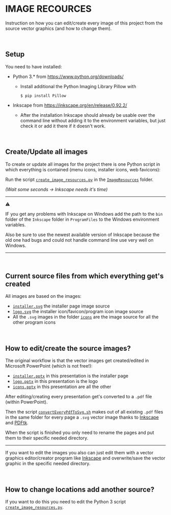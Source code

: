# IMAGE RECOURCES

Instruction on how you can edit/create every image of this project from the source vector graphics (and how to change them).

<br>

## Setup

You need to have installed:

- Python 3.* from https://www.python.org/downloads/

  - Install additional the Python Imaging Library Pillow with

    ````
    $ pip install Pillow
    ````

- Inkscape from https://inkscape.org/en/release/0.92.2/

  - After the installation Inkscape should already be usable over the command line without adding it to the environment variables, but just check it or add it there if it doesn't work.

<br>

## Create/Update all images

To create or update all images for the project there is one Python script in which everything is contained (menu icons, installer icons, web favicons):

Run the script [`create_image_resources.py`](../ImageResources/create_image_resources.py) in the [`ImageResources`](../ImageResources) folder.

*(Wait some seconds -> Inkscape needs it's time)*

------

⚠

IF you get any problems with Inkscape on Windows add the path to the `bin` folder of the `Inkscape` folder in `ProgramFiles` to the Windows environment variables.

Also be sure to use the newest available version of Inkscape because the old one had bugs and could not handle command line use very well on Windows.

---

<br>

## Current source files from which everything get's created

All images are based on the images:

* [`installer.svg`](../ImageResources/installer.svg) the installer page image source
* [`logo.svg`](../ImageResources/logo.svg) the installer icon/favicon/program icon image source
* All the `.svg` images in the folder [`icons`](../ImageResources/icons) are the image source for all the other program icons

<br>

## How to edit/create the source images?

The original workflow is that the vector images get created/edited in Microsoft PowerPoint (which is not free!):

* [`installer.pptx`](../ImageResources/ProjectFiles/installer.pptx) in this presentation is the installer page
* [`logo.pptx`](../ImageResources/ProjectFiles/logo.pptx) in this presentation is the logo
* [`icons.pptx`](../ImageResources/ProjectFiles/icons.pptx) in this presentation are all the other

After editing/creating every presentation get's converted to a `.pdf` file (within PowerPoint).

Then the script [`convertEveryPdfToSvg.sh`](../ImageResources/ProjectFiles/convertEveryPdfToSvg.sh) makes out of all existing `.pdf` files in the same folder for every page a `.svg` vector image thanks to [Inkscape](https://inkscape.org/en/release/) and [PDFtk](https://www.pdflabs.com/tools/pdftk-the-pdf-toolkit/).

When the script is finished you only need to rename the pages and put them to their specific needed directory.

---

If you want to edit the images you also can just edit them with a vector graphics editor/creator program like [Inkscape](https://inkscape.org/en/release/) and overwrite/save the vector graphic in the specific needed directory.

<br>

## How to change locations add another source?

If you want to do this you need to edit the Python 3 script [`create_image_resources.py`](../ImageResources/create_image_resources.py).